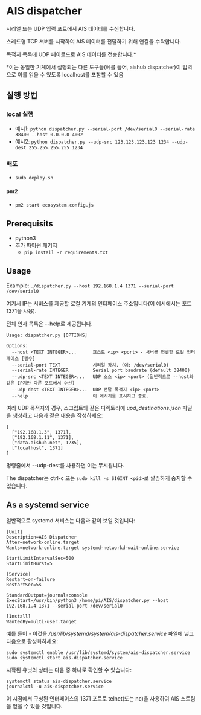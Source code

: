 # AIS dispatcher

시리얼 또는 UDP 입력 포트에서 AIS 데이터를 수신합니다.

스레드형 TCP 서버를 시작하여 AIS 데이터를 전달하기 위해 연결을 수락합니다.

목적지 목록에 UDP 페이로드로 AIS 데이터를 전송합니다.*

*이는 동일한 기계에서 실행되는 다른 도구들(예를 들어, aishub dispatcher)이 입력으로 이를 읽을 수 있도록 localhost를 포함할 수 있음

## 실행 방법

### local 실행
- 예시1: `python dispatcher.py --serial-port /dev/serial0 --serial-rate 38400 --host 0.0.0.0 4002`
- 예시2: `python dispatcher.py --udp-src 123.123.123.123 1234 --udp-dest 255.255.255.255 1234`

### 배포

- `sudo deploy.sh`

#### pm2
- `pm2 start ecosystem.config.js`

## Prerequisits

- python3
- 추가 파이썬 패키지
  - `pip install -r requirements.txt`

## Usage

Example:
`./dispatcher.py --host 192.168.1.4 1371 --serial-port /dev/serial0`

여기서 IP는 서비스를 제공할 로컬 기계의 인터페이스 주소입니다(이 예시에서는 포트 1371을 사용).

전체 인자 목록은 --help로 제공됩니다.

```
Usage: dispatcher.py [OPTIONS]

Options:
  --host <TEXT INTEGER>...      호스트 <ip> <port> - 서버를 연결할 로컬 인터페이스 [필수]
  --serial-port TEXT            시리얼 장치. (예: /dev/serial0)
  --serial-rate INTEGER         Serial port baudrate (default 38400)
  --udp-src <TEXT INTEGER>...   UDP 소스 <ip> <port> (일반적으로 --host와 같은 IP지만 다른 포트에서 수신)
  --udp-dest <TEXT INTEGER>...  UDP 전달 목적지 <ip> <port>
  --help                        이 메시지를 표시하고 종료.
```

여러 UDP 목적지의 경우, 스크립트와 같은 디렉토리에 *upd_destinations.json* 파일을 생성하고 다음과 같은 내용을 작성하세요:


```
[
  ["192.168.1.3", 1371],
  ["192.168.1.11", 1371],
  ["data.aishub.net", 1235],
  ["localhost", 1371]
]
```

명령줄에서 --udp-dest를 사용하면 이는 무시됩니다.

The dispatcher는 ctrl-c 또는 `sudo kill -s SIGINT <pid>`로 깔끔하게 중지할 수 있습니다.

## As a systemd service

일반적으로 systemd 서비스는 다음과 같이 보일 것입니다:

```
[Unit]
Description=AIS Dispatcher
After=network-online.target
Wants=network-online.target systemd-networkd-wait-online.service

StartLimitIntervalSec=500
StartLimitBurst=5

[Service]
Restart=on-failure
RestartSec=5s

StandardOutput=journal+console
ExecStart=/usr/bin/python3 /home/pi/AIS/dispatcher.py --host 192.168.1.4 1371 --serial-port /dev/serial0

[Install]
WantedBy=multi-user.target
```

예를 들어 - 이것을 */usr/lib/systemd/system/ais-dispatcher.service* 파일에 넣고 다음으로 활성화하세요:

```
sudo systemctl enable /usr/lib/systemd/system/ais-dispatcher.service
sudo systemctl start ais-dispatcher.service
```

시작된 유닛의 상태는 다음 중 하나로 확인할 수 있습니다:
```
systemctl status ais-dispatcher.service
journalctl -u ais-dispatcher.service
```

이 시점에서 구성된 인터페이스의 1371 포트로 telnet(또는 nc)을 사용하여 AIS 스트림을 얻을 수 있을 것입니다.
